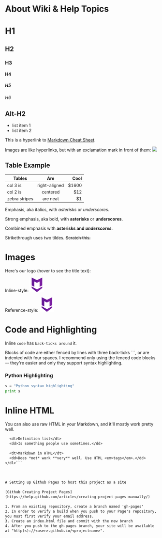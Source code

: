 About Wiki & Help Topics
========================

# H1
## H2
### H3
#### H4
##### H5
###### H6

Alt-H2
----------

* list item 1
* list item 2

This is a hyperlink to [Markdown Cheat Sheet](https://github.com/adam-p/markdown-here/wiki/Markdown-Cheatsheet).

Images are like hyperlinks, but with an exclamation mark in front of them: ![](http://placekitten.com/g/250/250)


Table Example
--------------
| Tables        | Are           | Cool  |
| ------------- |:-------------:| -----:|
| col 3 is      | right-aligned | $1600 |
| col 2 is      | centered      |   $12 |
| zebra stripes | are neat      |    $1 |


Emphasis, aka italics, with *asterisks* or _underscores_.

Strong emphasis, aka bold, with **asterisks** or __underscores__.

Combined emphasis with **asterisks and _underscores_**.

Strikethrough uses two tildes. ~~Scratch this.~~


# Images

Here's our logo (hover to see the title text):

Inline-style:
![alt text](https://github.com/adam-p/markdown-here/raw/master/src/common/images/icon48.png "Logo Title Text 1")

Reference-style:
![alt text][logo]

[logo]: https://github.com/adam-p/markdown-here/raw/master/src/common/images/icon48.png "Logo Title Text 2"


# Code and Highlighting

Inline `code` has `back-ticks around` it.

Blocks of code are either fenced by lines with three back-ticks ```, or are indented with four spaces. I recommend only using the fenced code blocks -- they're easier and only they support syntax highlighting.

### Python Highlighting
```python
s = "Python syntax highlighting"
print s
```


# Inline HTML

You can also use raw HTML in your Markdown, and it'll mostly work pretty well.

```<dl>
  <dt>Definition list</dt>
  <dd>Is something people use sometimes.</dd>

  <dt>Markdown in HTML</dt>
  <dd>Does *not* work **very** well. Use HTML <em>tags</em>.</dd>
</dl>```



# Setting up Github Pages to host this project as a site

[Github Creating Project Pages](https://help.github.com/articles/creating-project-pages-manually/)

1. From an existing repository, create a branch named 'gh-pages'
2. In order to verify a build when you push to your Page's repository, you must first verify your email address.
3. Create an index.html file and commit with the new branch
4. After you push to the gh-pages branch, your site will be available at "http(s)://<user>.github.io/<projectname>".




